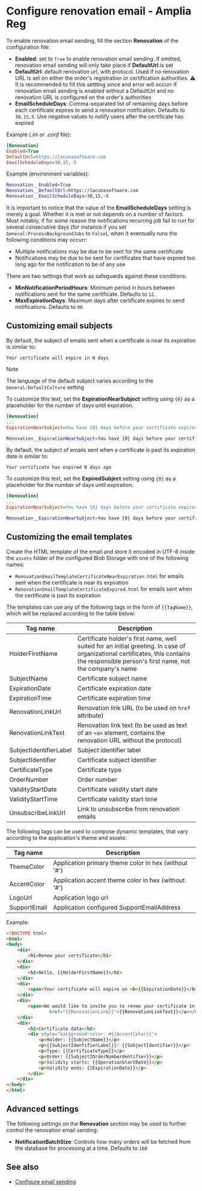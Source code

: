 # Configure renovation email - Amplia Reg

To enable renovation email sending, fill the section **Renovation** of the configuration file:

* **Enabled**: set to `True` to enable renovation email sending. If omitted, renovation email sending will only take place if **DefaultUrl** is set
* **DefaultUrl**: default renovation url, with protocol. Used if no renovation URL is set on either the order's registration or certification authorities. :warning: It is recommended to fill this settting since and error will occurr if renovation email sending is enabled without a DefaultUrl and no renovation URL is configured on the order's authorities
* **EmailScheduleDays**: Comma-separated list of remaining days before each certificate expires to send a renovation notification. Defaults to `30,15,5`. Use negative values to notify users after the certificate has expired

Example (*.ini* or *.conf* file):

```ini
[Renovation]
Enabled=True
DefaultUrl=https://lacunasoftware.com
EmailScheduleDays=30,15,-5
```

Example (environment variables):

```sh
Renovation__Enabled=True
Renovation__DefaultUrl=https://lacunasoftware.com
Renovation__EmailScheduleDays=30,15,-5
```

It is important to notice that the value of the **EmailScheduleDays** setting is merely a goal. Whether it is met or not depends on a number of factors. Most notably, if for some reason the
notifications recurring job fail to run for several consecutive days (for instance if you set `General:ProcessBackgroundJobs` to `False`), when it eventually runs the following conditions may
occurr:

* Multiple notifications may be due to be sent for the same certificate
* Notifications may be due to be sent for certificates that have expired too long ago for the notification to be of any use

There are two settings that work as safeguards against these conditions:

* **MinNotificationPeriodHours**: Minimum period in hours between notifications sent for the same certificate. Defaults to `12`.
* **MaxExpirationDays**: Maximum days after certificate expires to send notifications. Defaults to `90`.

## Customizing email subjects

<!-- ExpirationNearSubject -->

By default, the subject of emails sent when a certificate is near its expiration is similar to:

```
Your certificate will expire in N days
```

> [!NOTE]
> The language of the default subject varies according to the `General:DefaultCulture` setting

To customize this text, set the **ExpirationNearSubject** setting using `{0}` as a placeholder for the number of days until expiration.

```ini
[Renovation]
...
ExpirationNearSubject=You have {0} days before your certificate expires!
```

```sh
Renovation__ExpirationNearSubject=You have {0} days before your certificate expires!
```

<!-- ExpiredSubject -->

By default, the subject of emails sent when a certificate is past its expiration date is similar to:

```
Your certificate has expired N days ago
```

To customize this text, set the **ExpiredSubject** setting using `{0}` as a placeholder for the number of days until expiration.

```ini
[Renovation]
...
ExpirationNearSubject=You have {0} days before your certificate expires!
```

```sh
Renovation__ExpirationNearSubject=You have {0} days before your certificate expires!
```

## Customizing the email templates

Create the HTML template of the email and store it encoded in UTF-8 inside the `assets` folder of the configured Blob Storage with one of the following names:

* `RenovationEmailTemplateCertificateNearExpiration.html` for emails sent when the certificate is near its expiration
* `RenovationEmailTemplateCertificateExpired.html` for emails sent when the certificate is past its expiration

The templates can use any of the following tags in the form of `{{TagName}}`, which will be replaced according to the table below:

Tag name               | Description
---------------------- | -----------
HolderFirstName        | Certificate holder's first name, well suited for an initial greeting. In case of organizational certificates, this contains the responsible person's first name, not the company's name
SubjectName            | Certificate subject name
ExpirationDate         | Certificate expiration date
ExpirationTime         | Certificate expiration time
RenovationLinkUrl      | Renovation link URL (to be used on `href` attribute)
RenovationLinkText     | Renovation link text (to be used as text of an `<a>` element, contains the renovation URL without the protocol)
SubjectIdentifierLabel | Subject identifier label
SubjectIdentifier      | Certificate subject identifier
CertificateType        | Certificate type
OrderNumber            | Order number
ValidityStartDate      | Certificate validity start date
ValidityStartTime      | Certificate validity start time
UnsubscribeLinkUrl     | Link to unsubscribe from renovation emails

The following tags can be used to compose dynamic templates, that vary according to the application's theme and assets:

Tag name               | Description
---------------------- | -----------
ThemeColor             | Application primary theme color in hex (without '#')
AccentColor            | Application accent theme color in hex (without '#')
LogoUrl                | Application logo url
SupportEmail           | Application configured SupportEmailAddress

Example:

```html
<!DOCTYPE html>
<html>
<body>
    <div>
        <h1>Renew your certificate</h1>
    </div>
    <div>
        <h2>Hello, {{HolderFirstName}}</h2>
    </div>
    <div>
        <span>Your certificate will expire on <b>{{ExpirationDate}}</b> at <b>{{ExpirationTime}}</b></span>
    </div>
    <div>
        <span>We would like to invite you to renew your certificate in <a target="_blank"
                href="{{RenovationLink}}">{{RenovationLinkText}}</a></span>
    </div>
    <div>
        <h2>Certificate data</h2>
        <div style="background-color: #{{AccentColor}}">
            <p>Holder: {{SubjectName}}</p>
            <p>{{SubjectIdentifierLabel}}: {{SubjectIdentifier}}</p>
            <p>Type: {{CertificateType}}</p>
            <p>Order: {{SubjectIOrderNumberdentifier}}</p>
            <p>Validity starts: {{OperationStartDate}}</p>
            <p>Validity ends: {{ExpirationDate}}</p>
        </div>
    </div>
</body>
</html>
```

## Advanced settings

The following settings on the **Renovation** section may be used to further control the renovation email sending:

* **NotificationBatchSize**: Controls how many orders will be fetched from the database for processing at a time. Defaults to `100`

## See also

* [Configure email sending](configure-email.md)
